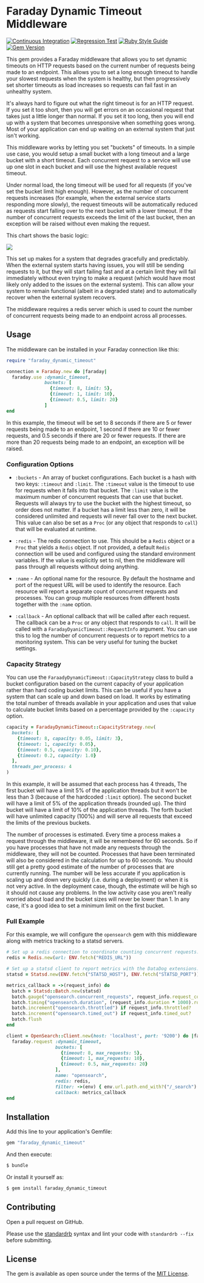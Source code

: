 # Faraday Dynamic Timeout Middleware

[![Continuous Integration](https://github.com/bdurand/faraday_dynamic_timeout/actions/workflows/continuous_integration.yml/badge.svg)](https://github.com/bdurand/faraday_dynamic_timeout/actions/workflows/continuous_integration.yml)
[![Regression Test](https://github.com/bdurand/faraday_dynamic_timeout/actions/workflows/regression_test.yml/badge.svg)](https://github.com/bdurand/faraday_dynamic_timeout/actions/workflows/regression_test.yml)
[![Ruby Style Guide](https://img.shields.io/badge/code_style-standard-brightgreen.svg)](https://github.com/testdouble/standard)
[![Gem Version](https://badge.fury.io/rb/faraday_dynamic_timeout.svg)](https://badge.fury.io/rb/faraday_dynamic_timeout)

This gem provides a Faraday middleware that allows you to set dynamic timeouts on HTTP requests based on the current number of requests being made to an endpoint. This allows you to set a long enough timeout to handle your slowest requests when the system is healthy, but then progressively set shorter timeouts as load increases so requests can fail fast in an unhealthy system.

It's always hard to figure out what the right timeout is for an HTTP request. If you set it too short, then you will get errors on an occasional request that takes just a little longer than normal. If you set it too long, then you will end up with a system that becomes unresponsive when something goes wrong. Most of your application can end up waiting on an external system that just isn't working.

This middleware works by letting you set "buckets" of timeouts. In a simple use case, you would setup a small bucket with a long timeout and a large bucket with a short timeout. Each concurrent request to a service will use up one slot in each bucket and will use the highest available request timeout.

Under normal load, the long timeout will be used for all requests (if you've set the bucket limit high enough). However, as the number of concurrent requests increases (for example, when the external service starts responding more slowly), the request timeouts will be automatically reduced as requests start falling over to the next bucket with a lower timeout. If the number of concurrent requests exceeds the limit of the last bucket, then an exception will be raised without even making the request.

This chart shows the basic logic:

[![](https://mermaid.ink/img/pako:eNptk8tuwyAQRX8F0U0qOZWjKlJltZUSJ91102ZV2wuExwkKjxSwqijJvxcMVHnUq5m5Z4C5mAOmqgVc4I6rH7oh2qLVopbIfR_w3YOxoyoGzX2oz6p5T7dg61paJkD1tkBPJnMpZ4K5ZNoEcP4PODkHJ3kky3_I_GF6waZVl1orPao0YQbQG9GkJfvFXhLB6IoJ31qsNlpZy6Ed2HRuY_ccQruLtdpCcdfleUYVV3oIA7cKJ6gMWBRPE7d-J1uIZlSVT5JHTZMsMzslDXjPQpQ2jyAaj19RuQG6PZRK0l5rkH7qKJtT9MMTnj0-v0yPaHZbnbjy_Lb8mB9ReVkee-XVC8Po8Q4H_s_rqTmmsePVXeqTa7281P1dXRExGQY-8-3GyAFIbuEMC9CCsNb9kQfP1thuQECNCxe20JGe2xpnQRLMTzSjVmnjiY5wA1GTysKMs7UMrRw611fLk9uC9FZ97iXFhdU9ZLjftcTCgpG1JgIXYRUMLXPrvofXMTySRC4H5Q_cEfmlVGo8_QJywxkA?type=png)](https://mermaid-js.github.io/mermaid-live-editor/edit#pako:eNptk8tuwyAQRX8F0U0qOZWjKlJltZUSJ91102ZV2wuExwkKjxSwqijJvxcMVHnUq5m5Z4C5mAOmqgVc4I6rH7oh2qLVopbIfR_w3YOxoyoGzX2oz6p5T7dg61paJkD1tkBPJnMpZ4K5ZNoEcP4PODkHJ3kky3_I_GF6waZVl1orPao0YQbQG9GkJfvFXhLB6IoJ31qsNlpZy6Ed2HRuY_ccQruLtdpCcdfleUYVV3oIA7cKJ6gMWBRPE7d-J1uIZlSVT5JHTZMsMzslDXjPQpQ2jyAaj19RuQG6PZRK0l5rkH7qKJtT9MMTnj0-v0yPaHZbnbjy_Lb8mB9ReVkee-XVC8Po8Q4H_s_rqTmmsePVXeqTa7281P1dXRExGQY-8-3GyAFIbuEMC9CCsNb9kQfP1thuQECNCxe20JGe2xpnQRLMTzSjVmnjiY5wA1GTysKMs7UMrRw611fLk9uC9FZ97iXFhdU9ZLjftcTCgpG1JgIXYRUMLXPrvofXMTySRC4H5Q_cEfmlVGo8_QJywxkA)

This set up makes for a system that degrades gracefully and predictably. When the external system starts having issues, you will still be sending requests to it, but they will start failing fast and at a certain limit they will fail immediately without even trying to make a request (which would have most likely only added to the issues on the external system). This can allow your system to remain functional (albeit in a degraded state) and to automatically recover when the external system recovers.

The middleware requires a redis server which is used to count the number of concurrent requests being made to an endpoint across all processes.

## Usage

The middleware can be installed in your Faraday connection like this:

```ruby
require "faraday_dynamic_timeout"

connection = Faraday.new do |faraday|
  faraday.use :dynamic_timeout,
              buckets: [
                {timeout: 8, limit: 5},
                {timeout: 1, limit: 10},
                {timeout: 0.5, limit: 20}
              ]
end
```

In this example, the timeout will be set to 8 seconds if there are 5 or fewer requests being made to an endpoint, 1 second if there are 10 or fewer requests, and 0.5 seconds if there are 20 or fewer requests. If there are more than 20 requests being made to an endpoint, an exception will be raised.

### Configuration Options

- `:buckets` - An array of bucket configurations. Each bucket is a hash with two keys: `:timeout` and `:limit`. The `:timeout` value is the timeout to use for requests when it falls into that bucket. The `:limit` value is the maximum number of concurrent requests that can use that bucket. Requests will always try to use the bucket with the highest timeout, so order does not matter. If a bucket has a limit less than zero, it will be considered unlimited and requests will never fall over to the next bucket. This value can also be set as a `Proc` (or any object that responds to `call`) that will be evaluated at runtime.

- `:redis` - The redis connection to use. This should be a `Redis` object or a `Proc` that yields a `Redis` object. If not provided, a default `Redis` connection will be used and configured using the standard environment variables. If the value is explicitly set to nil, then the middleware will pass through all requests without doing anything.

- `:name` - An optional name for the resource. By default the hostname and port of the request URL will be used to identify the resource. Each resource will report a separate count of concurrent requests and processes. You can group multiple resources from different hosts together with the `:name` option.

- `:callback` - An optional callback that will be called after each request. The callback can be a `Proc` or any object that responds to `call`. It will be called with a `FaradayDyanicTimeout::RequestInfo` argument. You can use this to log the number of concurrent requests or to report metrics to a monitoring system. This can be very useful for tuning the bucket settings.

### Capacity Strategy

You can use the `FaraadyDynamicTimeout::CapacityStrategy` class to build a bucket configuration based on the current capacity of your application rather than hard coding bucket limits. This can be useful if you have a system that can scale up and down based on load. It works by estimating the total number of threads available in your application and uses that value to calculate bucket limits based on a percentage provided by the `:capacity` option.

```ruby
capacity = FaradayDynamicTimeout::CapacityStrategy.new(
  buckets: [
    {timeout: 8, capacity: 0.05, limit: 3},
    {timeout: 1, capacity: 0.05},
    {timeout: 0.5, capacity: 0.10},
    {timeout: 0.2, capacity: 1.0}
  ],
  threads_per_process: 4
)
```

In this example, it will be assumed that each process has 4 threads, The first bucket will have a limit 5% of the application threads but it won't be less than 3 (because of the hardcoded `:limit` option). The second bucket will have a limit of 5% of the application threads (rounded up). The third bucket will have a limit of 10% of the application threads. The forth bucket will have unlimited capacity (100%) and will serve all requests that exceed the limits of the previous buckets.

The number of processes is estimated. Every time a process makes a request through the middleware, it will be remembered for 60 seconds. So if you have processes that have not made any requests through the middleware, they will not be counted. Processes that have been terminated will also be considered in the calculation for up to 60 seconds. You should still get a pretty good estimate of the number of processes that are currently running. The number will be less accurate if you application is scaling up and down very quickly (i.e. during a deployment) or when it is not very active. In the deployment case, though, the estimate will be high so it should not cause any problems. In the low activity case you aren't really worried about load and the bucket sizes will never be lower than 1. In any case, it's a good idea to set a minimum limit on the first bucket.

### Full Example

For this example, we will configure the `opensearch` gem with this middleware along with metrics tracking to a statsd servers.

```ruby
# Set up a redis connection to coordinate counting concurrent requests.
redis = Redis.new(url: ENV.fetch("REDIS_URL"))

# Set up a statsd client to report metrics with the DataDog extensions.
statsd = Statsd.new(ENV.fetch("STATSD_HOST"), ENV.fetch("STATSD_PORT"))

metrics_callback = ->(request_info) do
  batch = Statsd::Batch.new(statsd)
  batch.gauge("opensearch.concurrent_requests", request_info.request_count)
  batch.timing("opensearch.duration", (request_info.duration * 1000).round)
  batch.increment("opensearch.throttled") if request_info.throttled?
  batch.increment("opensearch.timed_out") if request_info.timed_out?
  batch.flush
end

client = OpenSearch::Client.new(host: 'localhost', port: '9200') do |faraday|
  faraday.request :dynamic_timeout,
                  buckets: [
                    {timeout: 8, max_requests: 5},
                    {timeout: 1, max_requests: 10},
                    {timeout: 0.5, max_requests: 20}
                  ],
                  name: "opensearch",
                  redis: redis,
                  filter: ->(env) { env.url.path.end_with?("/_search") },
                  callback: metrics_callback
end
```

## Installation

Add this line to your application's Gemfile:

```ruby
gem "faraday_dynamic_timeout"
```

And then execute:
```bash
$ bundle
```

Or install it yourself as:
```bash
$ gem install faraday_dynamic_timeout
```

## Contributing

Open a pull request on GitHub.

Please use the [standardrb](https://github.com/testdouble/standard) syntax and lint your code with `standardrb --fix` before submitting.

## License

The gem is available as open source under the terms of the [MIT License](https://opensource.org/licenses/MIT).
